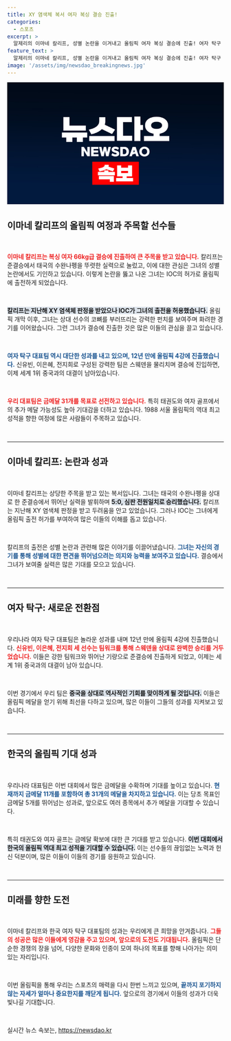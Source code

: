 ```yaml
---
title: XY 염색체 복서 여자 복싱 결승 진출!
categories:
  - 스포츠
excerpt: >
  알제리의 이마네 칼리프, 성별 논란을 이겨내고 올림픽 여자 복싱 결승에 진출! 여자 탁구 대표팀은 12년 만에 4강에 올라 금메달 희망을 이어가고 있다. 과연 종주국의 명예를 지킬 수 있을까?
feature_text: >
  알제리의 이마네 칼리프, 성별 논란을 이겨내고 올림픽 여자 복싱 결승에 진출! 여자 탁구 대표팀은 12년 만에 4강에 올라 금메달 희망을 이어가고 있다. 과연 종주국의 명예를 지킬 수 있을까?
image: '/assets/img/newsdao_breakingnews.jpg'
---
```


<p><img src="/assets/img/newsdao_breakingnews.jpg" alt="ontimetimes 속보" /></p>

<h2 data-ke-size="size26">이마네 칼리프의 올림픽 여정과 주목할 선수들</h2>

<p data-ke-size="size16">&nbsp;</p>

<p><b><span style="color: #ee2323;">이마네 칼리프는 복싱 여자 66kg급 결승에 진출하여 큰 주목을 받고 있습니다.</span></b> 칼리프는 준결승에서 태국의 수완나펭을 뚜렷한 실력으로 눌렀고, 이에 대한 관심은 그녀의 성별 논란에서도 기인하고 있습니다. 이렇게 논란을 뚫고 나온 그녀는 IOC의 허가로 올림픽에 출전하게 되었습니다. </p>

<p data-ke-size="size16">&nbsp;</p>

<p><b><span style="background-color: #21538527;">칼리프는 지난해 XY 염색체 판정을 받았으나 IOC가 그녀의 출전을 허용했습니다.</span></b> 올림픽 개막 이후, 그녀는 상대 선수의 코뼈를 부러뜨리는 강력한 펀치를 보여주며 화려한 경기를 이어왔습니다. 그런 그녀가 결승에 진출한 것은 많은 이들의 관심을 끌고 있습니다.</p>

<p data-ke-size="size16">&nbsp;</p>

<p><b><span style="color: #1a5490;">여자 탁구 대표팀 역시 대단한 성과를 내고 있으며, 12년 만에 올림픽 4강에 진출했습니다.</span></b> 신유빈, 이은혜, 전지희로 구성된 강력한 팀은 스웨덴을 물리치며 결승에 진입하면, 이제 세계 1위 중국과의 대결이 남아있습니다. </p>

<p data-ke-size="size16">&nbsp;</p>

<p><b><span style="color: #ee2323;">우리 대표팀은 금메달 31개를 목표로 선전하고 있습니다.</span></b> 특히 태권도와 여자 골프에서의 추가 메달 가능성도 높아 기대감을 더하고 있습니다. 1988 서울 올림픽의 역대 최고 성적을 향한 여정에 많은 사람들이 주목하고 있습니다.</p>

<p data-ke-size="size16">&nbsp;</p>

<hr>

<h2 data-ke-size="size26">이마네 칼리프: 논란과 성과</h2>

<p data-ke-size="size16">&nbsp;</p>

<p>이마네 칼리프는 상당한 주목을 받고 있는 복서입니다. 그녀는 태국의 수완나펭을 상대로 한 준결승에서 뛰어난 실력을 발휘하며 <b><span style="background-color: #21538527;">5:0, 심판 전원일치로 승리했습니다.</span></b> 칼리프는 지난해 XY 염색체 판정을 받고 두려움을 안고 있었습니다. 그러나 IOC는 그녀에게 올림픽 출전 허가를 부여하여 많은 이들의 이해를 돕고 있습니다.</p>

<p data-ke-size="size16">&nbsp;</p>

<p>칼리프의 출전은 성별 논란과 관련해 많은 이야기를 이끌어냈습니다. <b><span style="color: #1a5490;">그녀는 자신의 경기를 통해 성별에 대한 편견을 뛰어넘으려는 의지와 능력을 보여주고 있습니다.</span></b> 결승에서 그녀가 보여줄 실력은 많은 기대를 모으고 있습니다.</p>

<p data-ke-size="size16">&nbsp;</p>

<hr>

<h2 data-ke-size="size26">여자 탁구: 새로운 전환점</h2>

<p data-ke-size="size16">&nbsp;</p>

<p>우리나라 여자 탁구 대표팀은 놀라운 성과를 내며 12년 만에 올림픽 4강에 진출했습니다. <b><span style="color: #ee2323;">신유빈, 이은혜, 전지희 세 선수는 팀워크를 통해 스웨덴을 상대로 완벽한 승리를 거두었습니다.</span></b> 이들은 강한 팀워크와 뛰어난 기량으로 준결승에 진출하게 되었고, 이제는 세계 1위 중국과의 대결이 남아 있습니다.</p>

<p data-ke-size="size16">&nbsp;</p>

<p>이번 경기에서 우리 팀은 <b><span style="background-color: #21538527;">중국을 상대로 역사적인 기회를 맞이하게 될 것입니다.</span></b> 이들은 올림픽 메달을 얻기 위해 최선을 다하고 있으며, 많은 이들이 그들의 성과를 지켜보고 있습니다.</p>

<p data-ke-size="size16">&nbsp;</p>

<hr>

<h2 data-ke-size="size26">한국의 올림픽 기대 성과</h2>

<p data-ke-size="size16">&nbsp;</p>

<p>우리나라 대표팀은 이번 대회에서 많은 금메달을 수확하며 기대를 높이고 있습니다. <b><span style="color: #1a5490;">현재까지 금메달 11개를 포함하여 총 31개의 메달을 차지하고 있습니다.</span></b> 이는 당초 목표인 금메달 5개를 뛰어넘는 성과로, 앞으로도 여러 종목에서 추가 메달을 기대할 수 있습니다.</p>

<p data-ke-size="size16">&nbsp;</p>

<p>특히 태권도와 여자 골프는 금메달 확보에 대한 큰 기대를 받고 있습니다. <b><span style="background-color: #21538527;">이번 대회에서 한국의 올림픽 역대 최고 성적을 기대할 수 있습니다.</span></b> 이는 선수들의 끊임없는 노력과 헌신 덕분이며, 많은 이들이 이들의 경기를 응원하고 있습니다.</p>

<p data-ke-size="size16">&nbsp;</p>

<hr>

<h2 data-ke-size="size26">미래를 향한 도전</h2>

<p data-ke-size="size16">&nbsp;</p>

<p>이마네 칼리프와 한국 여자 탁구 대표팀의 성과는 우리에게 큰 희망을 안겨줍니다. <b><span style="color: #ee2323;">그들의 성공은 많은 이들에게 영감을 주고 있으며, 앞으로의 도전도 기대됩니다.</span></b> 올림픽은 단순한 경쟁의 장을 넘어, 다양한 문화와 인종이 모여 하나의 목표를 향해 나아가는 의미 있는 자리입니다.</p>

<p data-ke-size="size16">&nbsp;</p>

<p>이번 올림픽을 통해 우리는 스포츠의 매력을 다시 한번 느끼고 있으며, <b><span style="color: #1a5490;">끝까지 포기하지 않는 자세가 얼마나 중요한지를 깨닫게 됩니다.</span></b> 앞으로의 경기에서 이들의 성과가 더욱 빛나길 기대합니다.</p>

<p data-ke-size="size16">&nbsp;</p>
실시간 뉴스 속보는, <a href="https://newsdao.kr" rel="dofollow">https://newsdao.kr</a>



